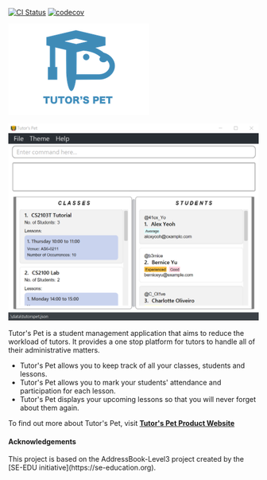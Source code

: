 [![CI Status](https://github.com/AY2021S1-CS2103T-T10-4/tp/workflows/Java%20CI/badge.svg)](https://github.com/AY2021S1-CS2103T-T10-4/tp/actions)
[![codecov](https://codecov.io/gh/AY2021S1-CS2103T-T10-4/tp/branch/master/graph/badge.svg)](https://codecov.io/gh/AY2021S1-CS2103T-T10-4/tp)

![Logo](docs/images/Logo.png)

![Ui](docs/images/Ui.png)

Tutor's Pet is a student management application that aims to reduce the workload of tutors. It provides a one stop
platform for tutors to handle all of their administrative matters.
- Tutor's Pet allows you to keep track of all your classes, students and lessons.
- Tutor's Pet allows you to mark your students' attendance and participation for each lesson.
- Tutor's Pet displays your upcoming lessons so that you will never forget about them again.

To find out more about Tutor's Pet, visit **[Tutor's Pet Product Website](https://ay2021s1-cs2103t-t10-4.github.io/tp/)**

<h4>Acknowledgements</h4>
This project is based on the AddressBook-Level3 project created by the [SE-EDU initiative](https://se-education.org).
